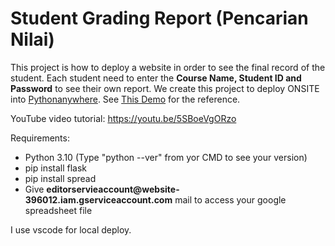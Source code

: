 # Student Grading Report (Pencarian Nilai)
<p>This project is how to deploy a website in order to see the final record of the student. Each student need to enter the <b>Course Name, Student ID and Password</b> to see their own report. We create this project to deploy ONSITE into <a href="https://pythonanywhere.com" target="_blank">Pythonanywhere</a>. See <a href="https://adeclintonsitepu.pythonanywhere.com" target="_blank">This Demo</a> for the reference.</p>
<p>
  YouTube video tutorial: <a href="https://youtu.be/5SBoeVgORzo" target="_blank">https://youtu.be/5SBoeVgORzo</a>
</p>
<div>
Requirements: <br />
<ul>
  <li>Python 3.10 (Type "python --ver" from yor CMD to see your version)</li>
  <li> pip install flask</li>
  <li>pip install spread</li>
  <li>Give <b>editorservieaccount@website-396012.iam.gserviceaccount.com</b> mail to access your google spreadsheet file</li>
</ul>
</div>
I use vscode for local deploy.
